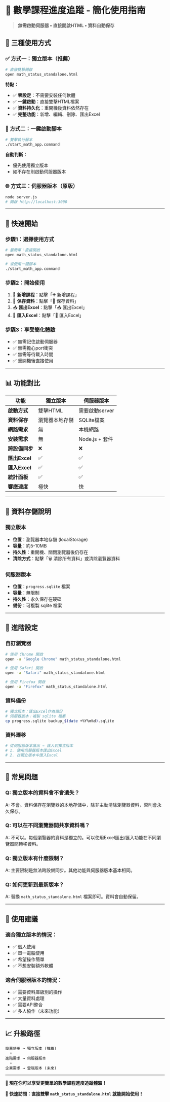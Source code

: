 # 🚀 數學課程進度追蹤 - 簡化使用指南

> **無需啟動伺服器 • 直接開啟HTML • 資料自動保存**

## 🎯 **三種使用方式**

### ✅ **方式一：獨立版本（推薦）**
```bash
# 直接雙擊開啟
open math_status_standalone.html
```

**特點：**
- ✅ **零設定**：不需要安裝任何軟體
- ✅ **一鍵啟動**：直接雙擊HTML檔案
- ✅ **資料持久化**：重開機後資料依然存在
- ✅ **完整功能**：新增、編輯、刪除、匯出Excel

### 🔄 **方式二：一鍵啟動腳本**
```bash
# 雙擊執行腳本
./start_math_app.command
```

**自動判斷：**
- 優先使用獨立版本
- 如不存在則啟動伺服器版本

### 🌐 **方式三：伺服器版本（原版）**
```bash
node server.js
# 開啟 http://localhost:3000
```

---

## 🚀 **快速開始**

### **步驟1：選擇使用方式**
```bash
# 最簡單：直接開啟
open math_status_standalone.html

# 或使用一鍵腳本
./start_math_app.command
```

### **步驟2：開始使用**
1. 📝 **新增課程**：點擊「➕ 新增課程」
2. 💾 **保存資料**：點擊「💾 保存資料」
3. 📥 **匯出Excel**：點擊「📥 匯出Excel」
4. 📂 **匯入Excel**：點擊「📂 匯入Excel」

### **步驟3：享受簡化體驗**
- ✅ 無需記住啟動伺服器
- ✅ 無需擔心port衝突
- ✅ 無需等待載入時間
- ✅ 重開機後直接使用

---

## 📊 **功能對比**

| 功能 | 獨立版本 | 伺服器版本 |
|------|----------|------------|
| **啟動方式** | 雙擊HTML | 需要啟動server |
| **資料保存** | 瀏覽器本地存儲 | SQLite檔案 |
| **網路需求** | 無 | 本機網路 |
| **安裝需求** | 無 | Node.js + 套件 |
| **跨設備同步** | ❌ | ❌ |
| **匯出Excel** | ✅ | ✅ |
| **匯入Excel** | ✅ | ✅ |
| **統計面板** | ✅ | ✅ |
| **響應速度** | 極快 | 快 |

---

## 💾 **資料存儲說明**

### **獨立版本**
- **位置**：瀏覽器本地存儲 (localStorage)
- **容量**：約5-10MB
- **持久性**：重開機、關閉瀏覽器後仍存在
- **清除方式**：點擊「🗑️ 清除所有資料」或清除瀏覽器資料

### **伺服器版本**
- **位置**：`progress.sqlite` 檔案
- **容量**：無限制
- **持久性**：永久保存在硬碟
- **備份**：可複製 sqlite 檔案

---

## 🔧 **進階設定**

### **自訂瀏覽器**
```bash
# 使用 Chrome 開啟
open -a "Google Chrome" math_status_standalone.html

# 使用 Safari 開啟
open -a "Safari" math_status_standalone.html

# 使用 Firefox 開啟
open -a "Firefox" math_status_standalone.html
```

### **資料備份**
```bash
# 獨立版本：匯出Excel作為備份
# 伺服器版本：複製 sqlite 檔案
cp progress.sqlite backup_$(date +%Y%m%d).sqlite
```

### **資料遷移**
```bash
# 從伺服器版本匯出 → 匯入到獨立版本
# 1. 使用伺服器版本匯出Excel
# 2. 在獨立版本中匯入Excel
```

---

## 🚨 **常見問題**

### **Q: 獨立版本的資料會不會遺失？**
A: 不會。資料保存在瀏覽器的本地存儲中，除非主動清除瀏覽器資料，否則會永久保存。

### **Q: 可以在不同瀏覽器間共享資料嗎？**
A: 不可以。每個瀏覽器的資料是獨立的。可以使用Excel匯出/匯入功能在不同瀏覽器間轉移資料。

### **Q: 獨立版本有什麼限制？**
A: 主要限制是無法跨設備同步。其他功能與伺服器版本基本相同。

### **Q: 如何更新到最新版本？**
A: 替換 `math_status_standalone.html` 檔案即可。資料會自動保留。

---

## 🎯 **使用建議**

### **適合獨立版本的情況：**
- ✅ 個人使用
- ✅ 單一電腦使用
- ✅ 希望操作簡單
- ✅ 不想安裝額外軟體

### **適合伺服器版本的情況：**
- ✅ 需要資料庫級別的操作
- ✅ 大量資料處理
- ✅ 需要API整合
- ✅ 多人協作（未來功能）

---

## 📈 **升級路徑**

```
簡單使用 → 獨立版本 (推薦)
  ↓
進階需求 → 伺服器版本
  ↓  
企業需求 → 雲端版本 (未來)
```

---

**🎉 現在你可以享受更簡單的數學課程進度追蹤體驗！**

**📁 快速訪問：直接雙擊 `math_status_standalone.html` 就能開始使用！**